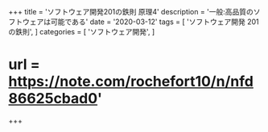 +++
title = 'ソフトウェア開発201の鉄則 原理4'
description = '一般:高品質のソフトウェアは可能である'
date = '2020-03-12'
tags = [
    'ソフトウェア開発 201の鉄則',
]
categories = [
    'ソフトウェア開発',
]
# url = https://note.com/rochefort10/n/nfd86625cbad0'
+++
